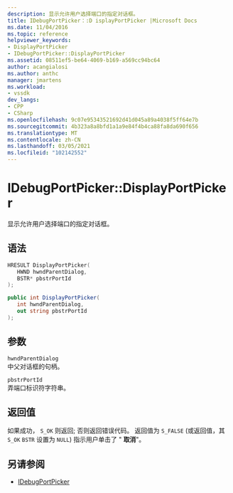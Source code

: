 ```yaml
---
description: 显示允许用户选择端口的指定对话框。
title: IDebugPortPicker：:D isplayPortPicker |Microsoft Docs
ms.date: 11/04/2016
ms.topic: reference
helpviewer_keywords:
- DisplayPortPicker
- IDebugPortPicker::DisplayPortPicker
ms.assetid: 08511ef5-be64-4069-b169-a569cc94bc64
author: acangialosi
ms.author: anthc
manager: jmartens
ms.workload:
- vssdk
dev_langs:
- CPP
- CSharp
ms.openlocfilehash: 9c07e95343521692d41d045a89a4038f5ff64e7b
ms.sourcegitcommit: 4b323a8a8bfd1a1a9e84f4b4ca88fa8da690f656
ms.translationtype: MT
ms.contentlocale: zh-CN
ms.lasthandoff: 03/05/2021
ms.locfileid: "102142552"
---
```

# <a name="idebugportpickerdisplayportpicker"></a>IDebugPortPicker::DisplayPortPicker
显示允许用户选择端口的指定对话框。

## <a name="syntax"></a>语法

```cpp
HRESULT DisplayPortPicker(
   HWND hwndParentDialog,
   BSTR* pbstrPortId
);
```

```csharp
public int DisplayPortPicker(
   int hwndParentDialog,
   out string pbstrPortId
);
```

## <a name="parameters"></a>参数
`hwndParentDialog`\
中父对话框的句柄。

`pbstrPortId`\
弄端口标识符字符串。

## <a name="return-value"></a>返回值
 如果成功， `S_OK` 则返回; 否则返回错误代码。 返回值为 `S_FALSE` (或返回值，其 `S_OK` `BSTR` 设置为 `NULL`) 指示用户单击了 " **取消**"。

## <a name="see-also"></a>另请参阅
- [IDebugPortPicker](../../../extensibility/debugger/reference/idebugportpicker.md)
